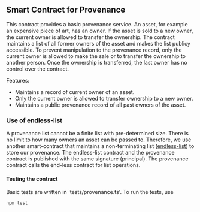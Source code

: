 Smart Contract for Provenance
---

This contract provides a basic provenance service. An asset, for example an expensive piece of art, has an owner. If the asset is sold to a new owner, the current owner is allowed to transfer the ownership. The contract maintains a list of all former owners of the asset and makes the list publicy accessible. To prevent manipulation to the provenance record, only the current owner is allowed to make the sale or to transfer the ownership to another person. Once the ownership is transferred, the last owner has no control over the contract. 


Features:
- Maintains a record of current owner of an asset. 
- Only the current owner is allowed to transfer ownership to a new owner. 
- Maintains a public provenance record of all past owners of the asset. 

### Use of endless-list

A provenance list cannot be a finite list with pre-determined size. There is no limit to how many owners an asset can be passed to. Therefore, we use another smart-contract that maintains a non-terminating list ([endless-list](https://github.com/xmakina/endless-list)) to store our provenance. The endless-list contract and the provenance contract is published with the same signature (principal). The provenance contract calls the end-less contract for list operations. 

#### Testing the contract
Basic tests are written in `tests/provenance.ts'. To run the tests, use
```
npm test
```
